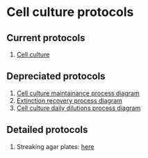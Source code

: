 # Cell culture protocols



## Current protocols

1. [Cell culture](https://viewer.diagrams.net/?tags=%7B%7D&lightbox=1&highlight=0000ff&edit=_blank&layers=1&nav=1&title=CellCulture.drawio&page-id=W5sJTiSX8K2TXLLyRUHp&dark=auto#Uhttps%3A%2F%2Fdrive.google.com%2Fuc%3Fid%3D1L0J_ypQl_6Rc2TfeQZQmZvZHbcL4GdBn%26export%3Ddownload)

## Depreciated protocols

1.   [Cell culture maintainance process diagram](LP_cellculture-processdiagram_11sept24.pdf)
2.  [Extinction recovery process diagram](LP_cellculture-extinctionrecovery-processdiagram_11sept24.pdf) 
3.  [Cell culture daily dilutions process diagram](LP_cellculture-dailydilutions-processdiagram__11sept24.pdf) 

## Detailed protocols

1. Streaking agar plates: [here](streaking_plates.md)